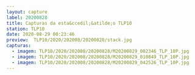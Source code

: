 ```yaml
---
layout: capture
label: 20200828
title: Capturas da esta&ccedil;&atilde;o TLP10
station: TLP10
date: 2020-08-29 00:23:46
preview:  TLP10/2020/202008/20200828/stack.jpg
capturas:
  - imagem: TLP10/2020/202008/20200828/M20200829_002346_TLP_10P.jpg
  - imagem: TLP10/2020/202008/20200828/M20200829_010849_TLP_10P.jpg
  - imagem: TLP10/2020/202008/20200828/M20200829_042526_TLP_10P.jpg
---
```

